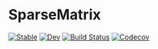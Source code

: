 # SparseMatrix

[![Stable](https://img.shields.io/badge/docs-stable-blue.svg)](https://gridap.github.io/SparseMatrix.jl/stable)
[![Dev](https://img.shields.io/badge/docs-dev-blue.svg)](https://gridap.github.io/SparseMatrix.jl/dev)
[![Build Status](https://travis-ci.com/gridap/SparseMatrix.jl.svg?branch=master)](https://travis-ci.com/gridap/SparseMatrix.jl)
[![Codecov](https://codecov.io/gh/gridap/SparseMatrix.jl/branch/master/graph/badge.svg)](https://codecov.io/gh/gridap/SparseMatrix.jl)

